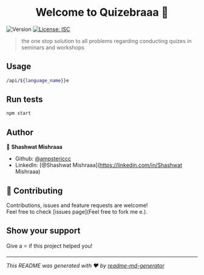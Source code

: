 <h1 align="center">Welcome to Quizebraaa 👋</h1>
<p>
  <img alt="Version" src="https://img.shields.io/badge/version-1.0.0-blue.svg?cacheSeconds=2592000" />
  <a href="#" target="_blank">
    <img alt="License: ISC" src="https://img.shields.io/badge/License-ISC-yellow.svg" />
  </a>
</p>

> the one stop solution to all problems regarding conducting quizes in seminars and workshops

## Usage

```sh
/api/${language_name}}e
```

## Run tests

```sh
npm start
```

## Author

👤 **Shashwat Mishraaa**

* Github: [@ampstericcc](https://github.com/ampstericcc)
* LinkedIn: [@Shashwat Mishraaa](https://linkedin.com/in/Shashwat Mishraaa)

## 🤝 Contributing

Contributions, issues and feature requests are welcome!<br />Feel free to check [issues page](Feel free to fork me e.). 

## Show your support

Give a ⭐️ if this project helped you!

***
_This README was generated with ❤️ by [readme-md-generator](https://github.com/kefranabg/readme-md-generator)_